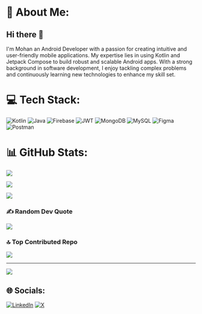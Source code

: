 # 💫 About Me:
## Hi there 👋 
I'm Mohan an Android Developer with a passion for creating intuitive and user-friendly mobile applications. My expertise lies in using Kotlin and Jetpack Compose to build robust and scalable Android apps. With a strong background in software development, I enjoy tackling complex problems and continuously learning new technologies to enhance my skill set.<br>


# 💻 Tech Stack:
 ![Kotlin](https://img.shields.io/badge/kotlin-%237F52FF.svg?style=flat&logo=kotlin&logoColor=white) ![Java](https://img.shields.io/badge/java-%23ED8B00.svg?style=flat&logo=openjdk&logoColor=white) ![Firebase](https://img.shields.io/badge/firebase-%23039BE5.svg?style=flat&logo=firebase) ![JWT](https://img.shields.io/badge/JWT-black?style=flat&logo=JSON%20web%20tokens) ![MongoDB](https://img.shields.io/badge/MongoDB-%234ea94b.svg?style=flat&logo=mongodb&logoColor=white) ![MySQL](https://img.shields.io/badge/mysql-4479A1.svg?style=flat&logo=mysql&logoColor=white) ![Figma](https://img.shields.io/badge/figma-%23F24E1E.svg?style=flat&logo=figma&logoColor=white) ![Postman](https://img.shields.io/badge/Postman-FF6C37?style=flat&logo=postman&logoColor=white)


# 📊 GitHub Stats:
![](https://github-readme-stats.vercel.app/api?username=Mohanmanuhs&theme=dark&hide_border=false&include_all_commits=true&count_private=true)<br/>


![](https://github-readme-streak-stats.herokuapp.com/?user=Mohanmanuhs&theme=dark&hide_border=false)<br/>


![](https://github-readme-stats.vercel.app/api/top-langs/?username=Mohanmanuhs&theme=dark&hide_border=false&include_all_commits=true&count_private=true&layout=compact)

### ✍️ Random Dev Quote
![](https://quotes-github-readme.vercel.app/api?type=horizontal&theme=radical)

### 🔝 Top Contributed Repo
![](https://github-contributor-stats.vercel.app/api?username=Mohanmanuhs&limit=5&theme=dark&combine_all_yearly_contributions=true)

---
[![](https://visitcount.itsvg.in/api?id=Mohanmanuhs&icon=0&color=0)](https://visitcount.itsvg.in)


## 🌐 Socials:
[![LinkedIn](https://img.shields.io/badge/LinkedIn-%230077B5.svg?logo=linkedin&logoColor=white)](https://linkedin.com/in/mohan-h-s-6511a0254) [![X](https://img.shields.io/badge/X-black.svg?logo=X&logoColor=white)](https://x.com/@Mohan97743799) 

<!-- Proudly created with GPRM ( https://gprm.itsvg.in ) -->
